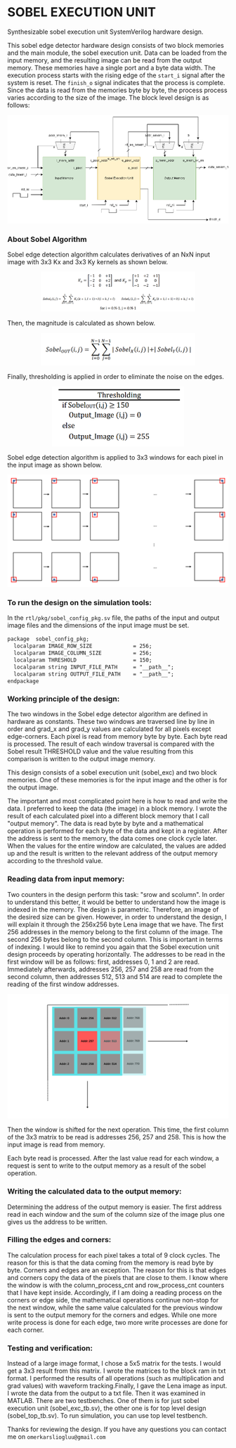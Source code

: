 # SOBEL EXECUTION UNIT
Synthesizable sobel execution unit SystemVerilog hardware design.

This sobel edge detector hardware design consists of two block memories and the main module, the sobel execution unit. Data can be loaded from the input memory, and the resulting image can be read from the output memory. These memories have a single port and a byte data width. The execution process starts with the rising edge of the ``start_i`` signal after the system is reset. The ``finish_o`` signal indicates that the process is complete. Since the data is read from the memories byte by byte, the process process varies according to the size of the image. The block level design is as follows:

<p align="center">
  <img title="" alt="Sobel HW Design Block" src="/docs/images/sobel_exc_block.png">
</p>

### About Sobel Algorithm

Sobel edge detection algorithm calculates derivatives of an NxN input image with 3x3 Kx and 3x3 Ky kernels as shown below.

<p align="center">
  <img title="" alt="Kx and Ky Matrices" src="/docs/images/kx_ky_windows.png" width="350" height="auto">
</p>

Then, the magnitude is calculated as shown below.

<p align="center">
  <img title="" alt="Sobel Output" src="/docs/images/sobel_out.png" width="350" height="auto">
</p>

Finally, thresholding is applied in order to eliminate the noise on the edges.

<p align="center">
  <img title="" alt="Thresholding" src="/docs/images/thresholding.png" width="300" height="auto">
</p>

Sobel edge detection algorithm is applied to 3x3 windows for each pixel in the input image as shown below.

<p align="center">
  <img title="" alt="Windowing Operation" src="/docs/images/windowing.png">
</p>

### To run the design on the simulation tools:
In the ``rtl/pkg/sobel_config_pkg.sv`` file, the paths of the input and output image files and the dimensions of the input image must be set.

```
package  sobel_config_pkg;
  localparam IMAGE_ROW_SIZE             = 256;
  localparam IMAGE_COLUMN_SIZE          = 256;
  localparam THRESHOLD                  = 150;
  localparam string INPUT_FILE_PATH     = "__path__";
  localparam string OUTPUT_FILE_PATH    = "__path__";
endpackage
```

### Working principle of the design:
The two windows in the Sobel edge detector algorithm are defined in hardware as constants.
These two windows are traversed line by line in order and grad_x and grad_y values ​​are calculated for all pixels except edge-corners.
Each pixel is read from memory byte by byte. Each byte read is processed. The result of each window traversal is compared with the Sobel result THRESHOLD value and the value resulting from this comparison is written to the output image memory.

This design consists of a sobel execution unit (sobel_exc) and two block memories. One of these memories is for the input image and the other is for the output image.

The important and most complicated point here is how to read and write the data.
I preferred to keep the data (the image) in a block memory.
I wrote the result of each calculated pixel into a different block memory that I call "output memory".
The data is read byte by byte and a mathematical operation is performed for each byte of the data and kept in a register.
After the address is sent to the memory, the data comes one clock cycle later.
When the values ​​for the entire window are calculated, the values ​​are added up and the result is written to the relevant address of the output memory according to the threshold value.

### Reading data from input memory:
Two counters in the design perform this task: "srow and scolumn".
In order to understand this better, it would be better to understand how the image is indexed in the memory.
The design is parametric. Therefore, an image of the desired size can be given.
However, in order to understand the design, I will explain it through the 256x256 byte Lena image that we have.
The first 256 addresses in the memory belong to the first column of the image. The second 256 bytes belong to the second column. This is important in terms of indexing.
I would like to remind you again that the Sobel execution unit design proceeds by operating horizontally.
The addresses to be read in the first window will be as follows: first, addresses 0, 1 and 2 are read.
Immediately afterwards, addresses 256, 257 and 258 are read from the second column, then addresses 512, 513 and 514 are read to complete the reading of the first window addresses.

<p align="center">
  <img title="" alt="Reading indexes from an input image." src="/docs/images/sobel_image_indexing.png">
</p>

Then the window is shifted for the next operation. This time, the first column of the 3x3 matrix to be read is addresses 256, 257 and 258. This is how the input image is read from memory.

Each byte read is processed. After the last value read for each window, a request is sent to write to the output memory as a result of the sobel operation.

### Writing the calculated data to the output memory:
Determining the address of the output memory is easier. The first address read in each window and the sum of the column size of the image plus one gives us the address to be written.

### Filling the edges and corners:
The calculation process for each pixel takes a total of 9 clock cycles. The reason for this is that the data coming from the memory is read byte by byte. Corners and edges are an exception.
The reason for this is that edges and corners copy the data of the pixels that are close to them.
I know where the window is with the column_process_cnt and row_process_cnt counters that I have kept inside. Accordingly, if I am doing a reading process on the corners or edge side, the mathematical operations continue non-stop for the next window, while the same value calculated for the previous window is sent to the output memory for the corners and edges. While one more write process is done for each edge, two more write processes are done for each corner.

### Testing and verification:
Instead of a large image format, I chose a 5x5 matrix for the tests. I would get a 3x3 result from this matrix. I wrote the matrices to the block ram in txt format. I performed the results of all operations (such as multiplication and grad values) with waveform tracking.Finally, I gave the Lena image as input. I wrote the data from the output to a txt file. Then it was examined in MATLAB. There are two testbenches. One of them is for just sobel execution unit (sobel_exc_tb.sv), the other one is for top level design (sobel_top_tb.sv). To run simulation, you can use top level testbench.




Thanks for reviewing the design. If you have any questions you can contact me on ``omerkarsliogluu@gmail.com``